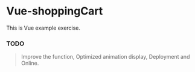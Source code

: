 # Vue-shoppingCart
This is Vue example exercise.

### TODO
> Improve the function,
> Optimized animation display,
> Deployment and Online.